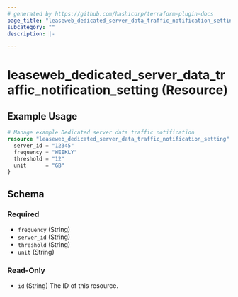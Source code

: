 ```yaml
---
# generated by https://github.com/hashicorp/terraform-plugin-docs
page_title: "leaseweb_dedicated_server_data_traffic_notification_setting Resource - leaseweb"
subcategory: ""
description: |-
  
---
```


# leaseweb_dedicated_server_data_traffic_notification_setting (Resource)

## Example Usage

```terraform
# Manage example Dedicated server data traffic notification
resource "leaseweb_dedicated_server_data_traffic_notification_setting" "example" {
  server_id = "12345"
  frequency = "WEEKLY"
  threshold = "12"
  unit      = "GB"
}
```

<!-- schema generated by tfplugindocs -->
## Schema

### Required

- `frequency` (String)
- `server_id` (String)
- `threshold` (String)
- `unit` (String)

### Read-Only

- `id` (String) The ID of this resource.

